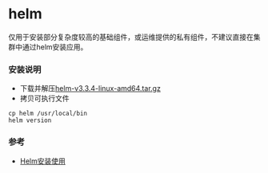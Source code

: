 # helm
仅用于安装部分复杂度较高的基础组件，或运维提供的私有组件，不建议直接在集群中通过helm安装应用。

### 安装说明
- 下载并解压[helm-v3.3.4-linux-amd64.tar.gz](https://github.com/helm/helm/releases/tag/v3.3.4)
- 拷贝可执行文件
```
cp helm /usr/local/bin
helm version
```

### 参考
- [Helm安装使用](https://www.qikqiak.com/k8s-book/docs/42.Helm%E5%AE%89%E8%A3%85.html)
